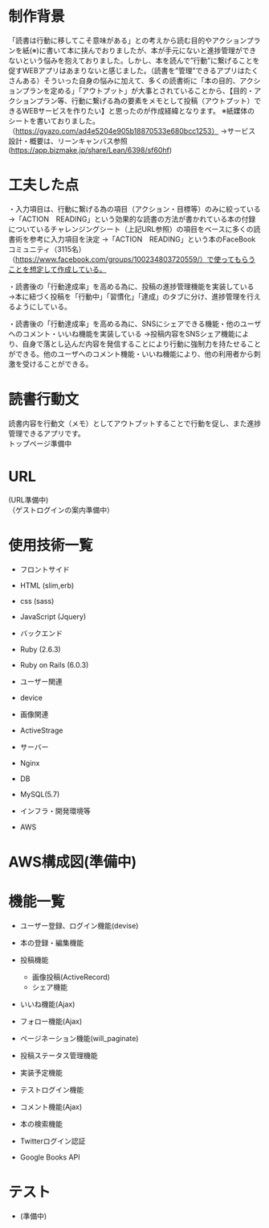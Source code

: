 # 制作背景
 「読書は行動に移してこそ意味がある」との考えから読む目的やアクションプランを紙(※)に書いて本に挟んでおりましたが、本が手元にないと進捗管理ができないという悩みを抱えておりました。しかし、本を読んで”行動”に繋げることを促すWEBアプリはあまりないと感じました。（読書を”管理”できるアプリはたくさんある）そういった自身の悩みに加えて、多くの読書術に「本の目的、アクションプランを定める」「アウトプット」が大事とされていることから、【目的・アクションプラン等、行動に繋げる為の要素をメモとして投稿（アウトプット）できるWEBサービスを作りたい】と思ったのが作成経緯となります。
※紙媒体のシートを書いておりました。（https://gyazo.com/ad4e5204e905b18870533e680bcc1253）
→サービス設計・概要は、リーンキャンバス参照(https://app.bizmake.jp/share/Lean/6398/sf60hf)


# 工夫した点
・入力項目は、行動に繋げる為の項目（アクション・目標等）のみに絞っている
→「ACTION　READING」という効果的な読書の方法が書かれている本の付録についているチャレンジングシート（上記URL参照）の項目をベースに多くの読書術を参考に入力項目を決定
→「ACTION　READING」という本のFaceBookコミュニティ（3115名）（https://www.facebook.com/groups/100234803720559/）で使ってもらうことを想定して作成している。

・読書後の「行動達成率」を高める為に、投稿の進捗管理機能を実装している
→本に紐づく投稿を「行動中」「習慣化」「達成」のタブに分け、進捗管理を行えるようにしている。

・読書後の「行動達成率」を高める為に、SNSにシェアできる機能・他のユーザへのコメント・いいね機能を実装している
→投稿内容をSNSシェア機能により、自身で落とし込んだ内容を発信することにより行動に強制力を持たせることができる。他のユーザへのコメント機能・いいね機能により、他の利用者から刺激を受けることができる。



# 読書行動文
 読書内容を行動文（メモ）としてアウトプットすることで行動を促し、また進捗管理できるアプリです。<br>
 トップページ準備中<br>
 
# URL
(URL準備中) <br>
（ゲストログインの案内準備中）

# 使用技術一覧
- フロントサイド
 - HTML (slim,erb)
 - css (sass)
 - JavaScript (Jquery)

- バックエンド
 - Ruby (2.6.3)
 - Ruby on Rails (6.0.3)

- ユーザー関連
 - device

- 画像関連
 - ActiveStrage

- サーバー
 - Nginx

- DB
 - MySQL(5.7)

- インフラ・開発環境等
 - AWS
 
# AWS構成図(準備中)

# 機能一覧
- ユーザー登録、ログイン機能(devise)
- 本の登録・編集機能
- 投稿機能
  - 画像投稿(ActiveRecord)
  - シェア機能
- いいね機能(Ajax)
- フォロー機能(Ajax)
- ページネーション機能(will_paginate)
- 投稿ステータス管理機能

- 実装予定機能
- テストログイン機能
- コメント機能(Ajax)
- 本の検索機能
- Twitterログイン認証
- Google Books API

# テスト
- (準備中)









